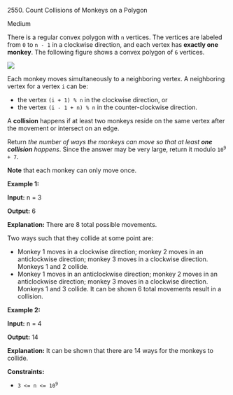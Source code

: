 2550\. Count Collisions of Monkeys on a Polygon

Medium

There is a regular convex polygon with `n` vertices. The vertices are labeled from `0` to `n - 1` in a clockwise direction, and each vertex has **exactly one monkey**. The following figure shows a convex polygon of `6` vertices.

![](https://assets.leetcode.com/uploads/2023/01/22/hexagon.jpg)

Each monkey moves simultaneously to a neighboring vertex. A neighboring vertex for a vertex `i` can be:

*   the vertex `(i + 1) % n` in the clockwise direction, or
*   the vertex `(i - 1 + n) % n` in the counter-clockwise direction.

A **collision** happens if at least two monkeys reside on the same vertex after the movement or intersect on an edge.

Return _the number of ways the monkeys can move so that at least **one collision**_ _happens_. Since the answer may be very large, return it modulo <code>10<sup>9</sup> + 7</code>.

**Note** that each monkey can only move once.

**Example 1:**

**Input:** n = 3

**Output:** 6

**Explanation:** There are 8 total possible movements. 

Two ways such that they collide at some point are: 
- Monkey 1 moves in a clockwise direction; monkey 2 moves in an anticlockwise direction; monkey 3 moves in a clockwise direction. Monkeys 1 and 2 collide. 
- Monkey 1 moves in an anticlockwise direction; monkey 2 moves in an anticlockwise direction; monkey 3 moves in a clockwise direction. Monkeys 1 and 3 collide. It can be shown 6 total movements result in a collision.

**Example 2:**

**Input:** n = 4

**Output:** 14

**Explanation:** It can be shown that there are 14 ways for the monkeys to collide.

**Constraints:**

*   <code>3 <= n <= 10<sup>9</sup></code>